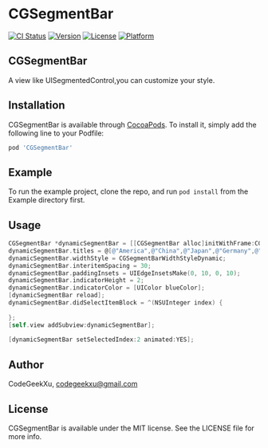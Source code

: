 # CGSegmentBar

[![CI Status](https://img.shields.io/travis/CodeGeekXu/CGSegmentBar.svg?style=flat)](https://travis-ci.org/CodeGeekXu/CGSegmentBar)
[![Version](https://img.shields.io/cocoapods/v/CGSegmentBar.svg?style=flat)](https://cocoapods.org/pods/CGSegmentBar)
[![License](https://img.shields.io/cocoapods/l/CGSegmentBar.svg?style=flat)](https://cocoapods.org/pods/CGSegmentBar)
[![Platform](https://img.shields.io/cocoapods/p/CGSegmentBar.svg?style=flat)](https://cocoapods.org/pods/CGSegmentBar)

## CGSegmentBar
A view like UISegmentedControl,you can customize your style.

## Installation

CGSegmentBar is available through [CocoaPods](https://cocoapods.org). To install
it, simply add the following line to your Podfile:

```ruby
pod 'CGSegmentBar'
```

## Example

To run the example project, clone the repo, and run `pod install` from the Example directory first.

## Usage

```objective-c
CGSegmentBar *dynamicSegmentBar = [[CGSegmentBar alloc]initWithFrame:CGRectMake(0, 100, CGRectGetWidth(self.view.bounds), 40)];
dynamicSegmentBar.titles = @[@"America",@"China",@"Japan",@"Germany",@"France",@"Italy",@"Spain",@"India"];
dynamicSegmentBar.widthStyle = CGSegmentBarWidthStyleDynamic;
dynamicSegmentBar.interitemSpacing = 30;
dynamicSegmentBar.paddingInsets = UIEdgeInsetsMake(0, 10, 0, 10);
dynamicSegmentBar.indicatorHeight = 2;
dynamicSegmentBar.indicatorColor = [UIColor blueColor];
[dynamicSegmentBar reload];
dynamicSegmentBar.didSelectItemBlock = ^(NSUInteger index) {
        
};
[self.view addSubview:dynamicSegmentBar];
    
[dynamicSegmentBar setSelectedIndex:2 animated:YES];
```

## Author

CodeGeekXu, codegeekxu@gmail.com

## License

CGSegmentBar is available under the MIT license. See the LICENSE file for more info.
